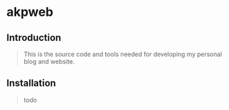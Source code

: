 # akpweb

## Introduction

> This is the source code and tools needed for developing my personal blog and website.

## Installation

> todo